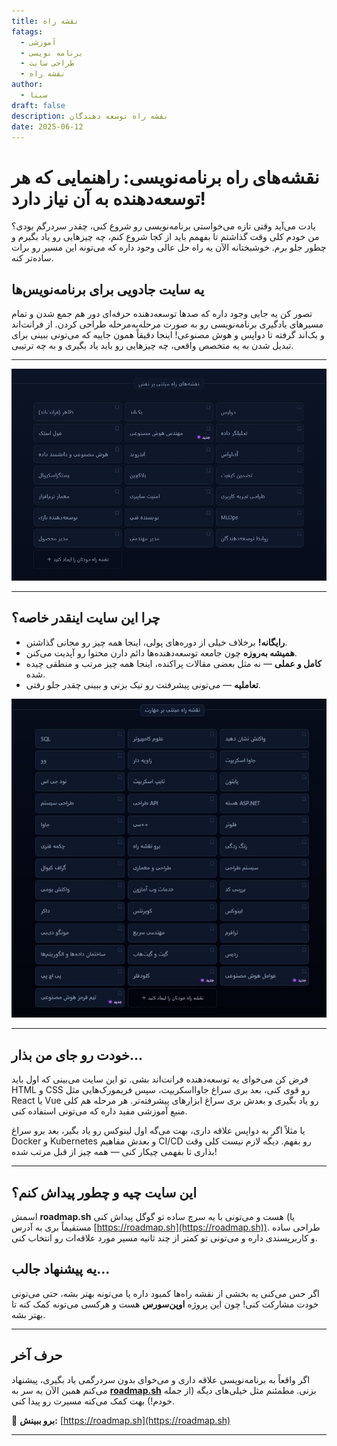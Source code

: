 ```yaml
---
title: نقشه راه
fatags:
  - آموزشی
  - برنامه نویسی
  - طراحی سایت
  - نقشه راه
author:
  - سینا
draft: false
description: نقشه راه توسعه دهندگان
date: 2025-06-12
---
```

# نقشه‌های راه برنامه‌نویسی: راهنمایی که هر توسعه‌دهنده به آن نیاز دارد!  

یادت می‌آید وقتی تازه می‌خواستی برنامه‌نویسی رو شروع کنی، چقدر سردرگم بودی؟ من خودم کلی وقت گذاشتم تا بفهمم باید از کجا شروع کنم، چه چیزهایی رو یاد بگیرم و چطور جلو برم. خوشبختانه الآن یه راه حل عالی وجود داره که می‌تونه این مسیر رو برات ساده‌تر کنه.  



## یه سایت جادویی برای برنامه‌نویس‌ها  

تصور کن یه جایی وجود داره که صدها توسعه‌دهنده حرفه‌ای دور هم جمع شدن و تمام مسیرهای یادگیری برنامه‌نویسی رو به صورت مرحله‌به‌مرحله طراحی کردن. از فرانت‌اند و بک‌اند گرفته تا دواپس و هوش مصنوعی! اینجا دقیقاً همون جاییه که می‌تونی ببینی برای تبدیل شدن به یه متخصص واقعی، چه چیزهایی رو باید یاد بگیری و به چه ترتیبی.  

---

![نفشه-راه](Role-based-Roadmaps.jpg)



---


## چرا این سایت اینقدر خاصه؟  

- **رایگانه!** برخلاف خیلی از دوره‌های پولی، اینجا همه چیز رو مجانی گذاشتن.  
- **همیشه به‌روزه** چون جامعه توسعه‌دهنده‌ها دائم دارن محتوا رو آپدیت می‌کنن.  
- **کامل و عملی** — نه مثل بعضی مقالات پراکنده، اینجا همه چیز مرتب و منطقی چیده شده.  
- **تعاملیه** — می‌تونی پیشرفتت رو تیک بزنی و ببینی چقدر جلو رفتی.  



![مهارت](Skill-based-Roadmaps.jpg)



---

## خودت رو جای من بذار...  

فرض کن می‌خوای یه توسعه‌دهنده فرانت‌اند بشی. تو این سایت می‌بینی که اول باید HTML و CSS رو قوی کنی، بعد بری سراغ جاوااسکریپت، سپس فریمورک‌هایی مثل React یا Vue رو یاد بگیری و بعدش بری سراغ ابزارهای پیشرفته‌تر. هر مرحله هم کلی منبع آموزشی مفید داره که می‌تونی استفاده کنی.  

یا مثلاً اگر به دواپس علاقه داری، بهت می‌گه اول لینوکس رو یاد بگیر، بعد برو سراغ Docker و Kubernetes و بعدش مفاهیم CI/CD رو بفهم. دیگه لازم نیست کلی وقت بذاری تا بفهمی چیکار کنی — همه چیز از قبل مرتب شده!  


---

## این سایت چیه و چطور پیداش کنم؟  

اسمش **roadmap.sh** هست و می‌تونی با یه سرچ ساده تو گوگل پیداش کنی (یا مستقیماً بری به آدرس [https://roadmap.sh](https://roadmap.sh)). طراحی ساده و کاربرپسندی داره و می‌تونی تو کمتر از چند ثانیه مسیر مورد علاقه‌ات رو انتخاب کنی.  

## یه پیشنهاد جالب...  

اگر حس می‌کنی یه بخشی از نقشه راه‌ها کمبود داره یا می‌تونه بهتر بشه، حتی می‌تونی خودت مشارکت کنی! چون این پروژه **اوپن‌سورس** هست و هرکسی می‌تونه کمک کنه تا بهتر بشه.  

---


## حرف آخر  

اگر واقعاً به برنامه‌نویسی علاقه داری و می‌خوای بدون سردرگمی یاد بگیری، پیشنهاد می‌کنم همین الآن یه سر به **[roadmap.sh](https://roadmap.sh)** بزنی. مطمئنم مثل خیلی‌های دیگه (از جمله خودم!) بهت کمک می‌کنه مسیرت رو پیدا کنی.  

🚀 **برو ببینش:** [https://roadmap.sh](https://roadmap.sh)  

---  


